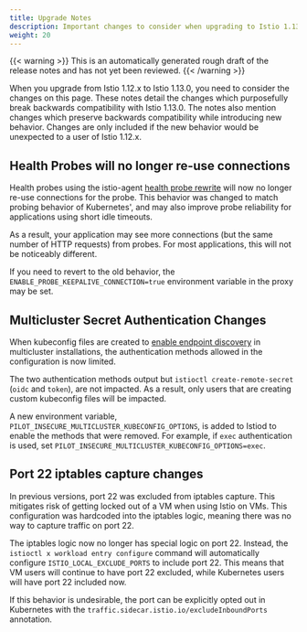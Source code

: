 ```yaml
---
title: Upgrade Notes
description: Important changes to consider when upgrading to Istio 1.13.0.
weight: 20
---
```


{{< warning >}}
This is an automatically generated rough draft of the release notes and has not yet been reviewed.
{{< /warning >}}

When you upgrade from Istio 1.12.x to Istio 1.13.0, you need to consider the changes on this page.
These notes detail the changes which purposefully break backwards compatibility with Istio 1.13.0.
The notes also mention changes which preserve backwards compatibility while introducing new behavior.
Changes are only included if the new behavior would be unexpected to a user of Istio 1.12.x.

## Health Probes will no longer re-use connections

Health probes using the istio-agent [health probe rewrite](https://istio.io/latest/docs/ops/configuration/mesh/app-health-check/) will
now no longer re-use connections for the probe. This behavior was changed to match probing behavior of Kubernetes',
and may also improve probe reliability for applications using short idle timeouts.

As a result, your application may see more connections (but the same number of HTTP requests) from probes.
For most applications, this will not be noticeably different.

If you need to revert to the old behavior, the `ENABLE_PROBE_KEEPALIVE_CONNECTION=true` environment variable in the proxy may be set.

## Multicluster Secret Authentication Changes

When kubeconfig files are created to [enable endpoint discovery](https://istio.io/latest/docs/setup/install/multicluster/multi-primary/#enable-endpoint-discovery)
in multicluster installations, the authentication methods allowed in the configuration is now limited.

The two authentication methods output but `istioctl create-remote-secret` (`oidc` and `token`), are not impacted.
As a result, only users that are creating custom kubeconfig files will be impacted.

A new environment variable, `PILOT_INSECURE_MULTICLUSTER_KUBECONFIG_OPTIONS`, is added to Istiod to enable the methods that were removed.
For example, if `exec` authentication is used, set `PILOT_INSECURE_MULTICLUSTER_KUBECONFIG_OPTIONS=exec`.

## Port 22 iptables capture changes

In previous versions, port 22 was excluded from iptables capture. This mitigates risk of getting locked out of a VM
when using Istio on VMs. This configuration was hardcoded into the iptables logic, meaning there was no way to
capture traffic on port 22.

The iptables logic now no longer has special logic on port 22. Instead, the `istioctl x workload entry configure`
command will automatically configure `ISTIO_LOCAL_EXCLUDE_PORTS` to include port 22. This means that VM users will
continue to have port 22 excluded, while Kubernetes users will have port 22 included now.

If this behavior is undesirable, the port can be explicitly opted out in Kubernetes with the `traffic.sidecar.istio.io/excludeInboundPorts` annotation.
